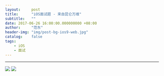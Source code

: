 ```yaml
---
layout:     post
title:      "iOS面试题 - 来自昆仑万维"
subtitle:   ""
date: 2017-06-26 16:00:00.000000000 +08:00
author:     "范东"
header-img: "img/post-bg-ios9-web.jpg"
catalog:    false
tags:
    - iOS
    - 面试
---
```


---
![](http://om2bks7xs.bkt.clouddn.com/2016-06-26-iOS-interview-kunlun01.JPG)
![](http://om2bks7xs.bkt.clouddn.com/2016-06-26-iOS-interview-kunlun02.JPG)




